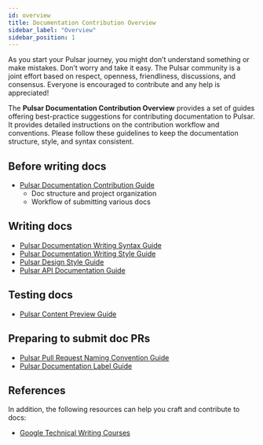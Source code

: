 ```yaml
---
id: overview
title: Documentation Contribution Overview
sidebar_label: "Overview"
sidebar_position: 1
---
```


As you start your Pulsar journey, you might don’t understand something or make mistakes. Don’t worry and take it easy. The Pulsar community is a joint effort based on respect, openness, friendliness, discussions, and consensus. Everyone is encouraged to contribute and any help is appreciated!

The **Pulsar Documentation Contribution Overview** provides a set of guides offering best-practice suggestions for contributing documentation to Pulsar. It provides detailed instructions on the contribution workflow and conventions. Please follow these guidelines to keep the documentation structure, style, and syntax consistent.

## Before writing docs

* [Pulsar Documentation Contribution Guide](contribution.md)
    * Doc structure and project organization
    * Workflow of submitting various docs

## Writing docs

* [Pulsar Documentation Writing Syntax Guide](syntax.md)
* [Pulsar Documentation Writing Style Guide](https://docs.google.com/document/d/1lc5j4RtuLIzlEYCBo97AC8-U_3Erzs_lxpkDuseU0n4/edit#)
* [Pulsar Design Style Guide](https://docs.google.com/document/d/16Hp7Sc86MQtL0m8fc2w_TrcKXAuglwRwHmdmwfk00mI/edit#heading=h.b8ogodj5sj0)
* [Pulsar API Documentation Guide](https://docs.google.com/document/d/1-I1oQp1_HUaQopqilU-JdC-ksrLAgYNi93FZVnECwV8/edit#heading=h.wu6ygjne8e35)

## Testing docs

* [Pulsar Content Preview Guide](preview.md)

## Preparing to submit doc PRs

* [Pulsar Pull Request Naming Convention Guide](naming.md)
* [Pulsar Documentation Label Guide](label.md)

## References

In addition, the following resources can help you craft and contribute to docs:

* [Google Technical Writing Courses](https://developers.google.com/tech-writing/overview)
